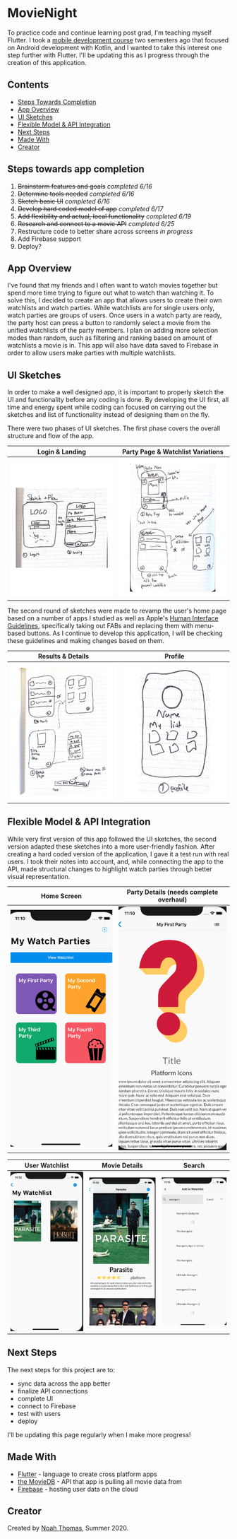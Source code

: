 # MovieNight

To practice code and continue learning post grad, I'm teaching myself Flutter. I took a [mobile development course](https://github.com/n0ahth0mas/AIT_ANDROID) two semesters ago that focused on Android development with Kotlin, and I wanted to take this interest one step further with Flutter. I'll be updating this as I progress through the creation of this application.

## Contents

 - [Steps Towards Completion](#comp)
 - [App Overview](#overview)
 - [UI Sketches](#sketch)
 - [Flexible Model & API Integration](#flex)
 - [Next Steps](#next)
 - [Made With](#made)
 - [Creator](#create)




<a name="comp">

## Steps towards app completion
</a>

 1. ~~Brainstorm features and goals~~ *completed 6/16*
 2. ~~Determine tools needed~~ *completed 6/16*
 3. ~~Sketch basic UI~~ *completed 6/16*
 4. ~~Develop hard coded model of app~~ *completed 6/17*
 5. ~~Add flexibility and actual, local functionality~~ *completed 6/19*
 6. ~~Research and connect to a movie API~~ *completed 6/25*
 7. Restructure code to better share across screens *in progress*
 8. Add Firebase support
 9. Deploy?

<a name="overview">

## App Overview

</a>

I've found that my friends and I often want to watch movies together but spend more time trying to figure out what to watch than watching it. To solve this, I decided to create an app that allows users to create their own watchlists and watch parties. While watchlists are for single users only, watch parties are groups of users. Once users in a watch party are ready, the party host can press a button to randomly select a movie from the unified watchlists of the party members. I plan on adding more selection modes than random, such as filtering and ranking based on amount of watchlists a movie is in. This app will also have data saved to Firebase in order to allow users make parties with multiple watchlists.

<a name="sketch">

## UI Sketches

</a>

In order to make a well designed app, it is important to properly sketch the UI and functionality before any coding is done. By developing the UI first, all time and energy spent while coding can focused on carrying out the sketches and list of functionality instead of designing them on the fly.

There were two phases of UI sketches. The first phase covers the overall structure and flow of the app.

| Login & Landing  | Party Page & Watchlist Variations |
| ------------- | ------------- |
| ![Login & Landing ](readmeImgs/newv11.png) | ![ Party Page & Watchlist Variations](readmeImgs/v12.png)|

The second round of sketches were made to revamp the user's home page based on a number of apps I studied as well as Apple's [Human Interface Guidelines](https://developer.apple.com/design/human-interface-guidelines/), specifically taking out FABs and replacing them with menu-based buttons. As I continue to develop this application, I will be checking these guidelines and making changes based on them.

| Results & Details | Profile |
| ------------- | ------------- |
| ![Results & Details ](readmeImgs/v13.png) | ![ Profile](readmeImgs/v14.png)|

<a name="flex">

## Flexible Model & API Integration

</a>

While very first version of this app followed the UI sketches, the second version adapted these sketches into a more user-friendly fashion. After creating a hard coded version of the application, I gave it a test run with real users. I took their notes into account, and, while connecting the app to the API, made structural changes to highlight watch parties through better visual representation.

| Home Screen | Party Details (needs complete overhaul) |
| ------------- | ------------- |
| ![Home Screen ](readmeImgs/current1.png) | ![ Party Details](readmeImgs/current2.png)|

| User Watchlist | Movie Details| Search|
| ------------- | ------------- |------------- |
| ![User Watchlist ](readmeImgs/current3.png) | ![ Movie Details](readmeImgs/current4.png)| ![ Search](readmeImgs/current5.png)|

<a name="next">

## Next Steps

</a>

The next steps for this project are to:
  - sync data across the app better
  - finalize API connections
  - complete UI
  - connect to Firebase
  - test with users
  - deploy

I'll be updating this page regularly when I make more progress!

<a name="made">

## Made With
</a>

- [Flutter](https://flutter.dev/) - language to create cross platform apps
- [the MovieDB](https://www.themoviedb.org/) - API that app is pulling all movie data from
- [Firebase](https://firebase.google.com/) - hosting user data on the cloud

<a name = "create">

## Creator

</a>

Created by [Noah Thomas](http://noahthom.com), Summer 2020.
